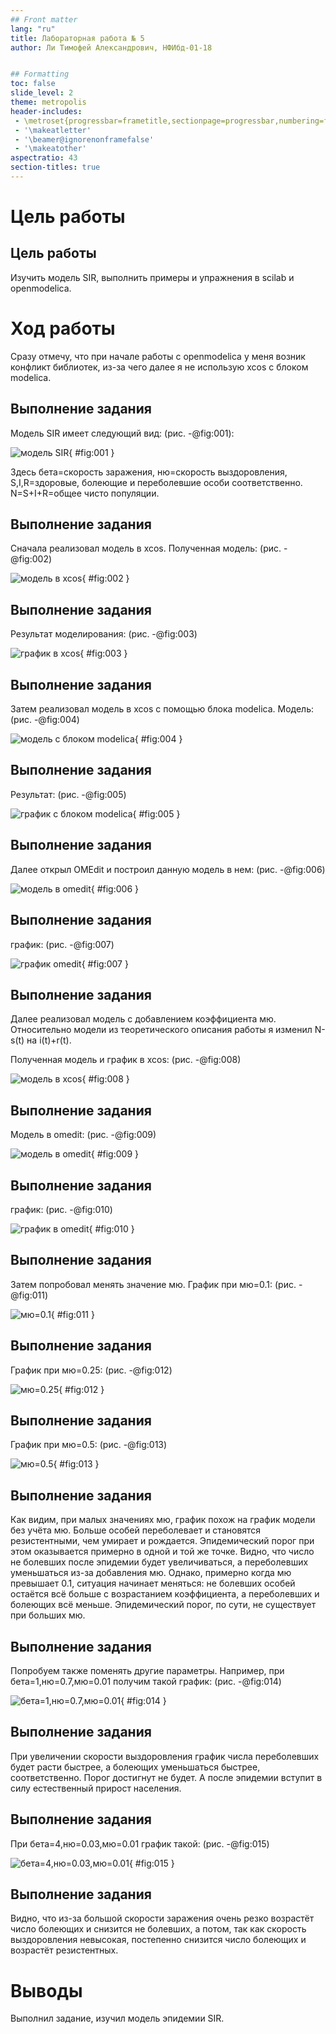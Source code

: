```yaml
---
## Front matter
lang: "ru"
title: Лабораторная работа № 5
author: Ли Тимофей Александрович, НФИбд-01-18


## Formatting
toc: false
slide_level: 2
theme: metropolis
header-includes: 
 - \metroset{progressbar=frametitle,sectionpage=progressbar,numbering=fraction}
 - '\makeatletter'
 - '\beamer@ignorenonframefalse'
 - '\makeatother'
aspectratio: 43
section-titles: true
---
```



# Цель работы

## Цель работы

Изучить модель SIR, выполнить примеры и упражнения в scilab и openmodelica. 

# Ход работы

Сразу отмечу, что при начале работы с openmodelica у меня возник конфликт библиотек, из-за чего далее я не использую xcos с блоком modelica.

## Выполнение задания

Модель SIR имеет следующий вид: (рис. -@fig:001):

![модель SIR](images/1.png){ #fig:001 }

Здесь бета=скорость заражения, ню=скорость выздоровления, S,I,R=здоровые, болеющие и переболевшие особи соответственно. N=S+I+R=общее чисто популяции.

## Выполнение задания

Сначала реализовал модель в xcos. Полученная модель: (рис. -@fig:002)

![модель в xcos](images/2.png){ #fig:002 }

## Выполнение задания

Результат моделирования: (рис. -@fig:003)

![график в xcos](images/3.png){ #fig:003 }

## Выполнение задания

Затем реализовал модель в xcos с помощью блока modelica. Модель: (рис. -@fig:004)

![модель с блоком modelica](images/4.png){ #fig:004 }

## Выполнение задания

Результат: (рис. -@fig:005)

![график с блоком modelica](images/5.png){ #fig:005 }

## Выполнение задания

Далее открыл OMEdit и построил данную модель в нем: (рис. -@fig:006)

![модель в omedit](images/6.png){ #fig:006 }

## Выполнение задания

график: (рис. -@fig:007)

![график omedit](images/7.png){ #fig:007 }

## Выполнение задания

Далее реализовал модель с добавлением коэффициента мю. Относительно модели из теоретического описания работы я изменил N-s(t) на i(t)+r(t).

Полученная модель и график в xcos: (рис. -@fig:008)

![модель в xcos](images/8.png){ #fig:008 }

## Выполнение задания

Модель в omedit: (рис. -@fig:009)

![модель в omedit](images/9.png){ #fig:009 }

## Выполнение задания

график: (рис. -@fig:010)

![график в omedit](images/10.png){ #fig:010 }

## Выполнение задания

Затем попробовал менять значение мю. График при мю=0.1: (рис. -@fig:011)

![мю=0.1](images/11.png){ #fig:011 }

## Выполнение задания

График при мю=0.25: (рис. -@fig:012)

![мю=0.25](images/12.png){ #fig:012 }

## Выполнение задания

График при мю=0.5: (рис. -@fig:013)

![мю=0.5](images/13.png){ #fig:013 }

## Выполнение задания

Как видим, при малых значениях мю, график похож на график модели без учёта мю. Больше особей переболевает и становятся резистентными, чем умирает и рождается. Эпидемический порог при этом оказывается примерно в одной и той же точке. Видно, что число не болевших после эпидемии будет увеличиваться, а переболевших уменьшаться из-за добавления мю. Однако, примерно когда мю превышает 0.1, ситуация начинает меняться: не болевших особей остаётся всё больше с возрастанием коэффициента, а переболевших и болеющих всё меньше. Эпидемический порог, по сути, не существует при больших мю.

## Выполнение задания

Попробуем также поменять другие параметры. Например, при бета=1,ню=0.7,мю=0.01 получим такой график: (рис. -@fig:014)

![бета=1,ню=0.7,мю=0.01](images/14.png){ #fig:014 }

## Выполнение задания

При увеличении скорости выздоровления график числа переболевших будет расти быстрее, а болеющих уменьшаться быстрее, соответственно. Порог достигнут не будет. А после эпидемии вступит в силу естественный прирост населения.


## Выполнение задания

При бета=4,ню=0.03,мю=0.01 график такой: (рис. -@fig:015)

![бета=4,ню=0.03,мю=0.01](images/15.png){ #fig:015 }

## Выполнение задания

Видно, что из-за большой скорости заражения очень резко возрастёт число болеющих и снизится не болевших, а потом, так как скорость выздоровления невысокая, постепенно снизится число болеющих и возрастёт резистентных. 

# Выводы

Выполнил задание, изучил модель эпидемии SIR.